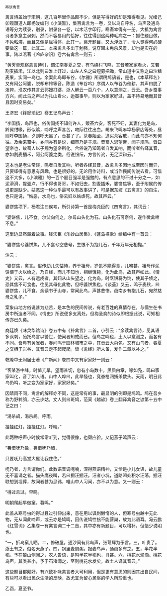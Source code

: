     再谈禽言 

   禽言诗盖始于宋朝，这几百年里作品颇不少，但是写得好的却是难得看见。光绪己卯观頮道人即杨浚编刊《小演雅》，集百禽言为一卷，又以鸟自呼名，鸟声及通鸟语等分为续录，别录，附录各一卷，以木活字印行，寒斋幸得有一册。大抵为禽言诗者多意主讽刺，然而不容易用的恰好，往往得到这两种毛病之一：抓住题目做，不免粘滞，而且又像是赋得体，此其一。离开题目，又太浮泛了，令人觉得何必硬要做这一篇，此其二。本来禽言多出于勉强，说穿固未免杀风景，却也是实在的事。陆以湉著《冷庐杂识》卷六有禽言一则云：

   “黄霁青观察禽言诗引，谓江南春夏之交，有鸟绕村飞鸣，其音若家家看火，又若割麦插禾，江以北则曰淮上好过，山左人名之曰短募把锄，常山道中又称之曰沙糖麦果，实同一鸟也。余案此鸟即布谷，《尔雅》所谓鳲鸠鴶者，是也，《本草释名》又有阿公阿婆，脱却布袴等音。陈造《布谷吟》序谓人以布谷为催耕，其声曰脱了泼袴，淮农传其言云郭嫂打婆，浙人解云一百八个，人以意测之，云云。吾乡蚕事方兴，闻此鸟之声以为扎山看火，迨蚕事毕，则以为家家好过，盖不待易地而其音且因时变易矣。”

   王济宏《箨廊琐记》卷五记鸟声云：

   “李国扬，鸟声也，俗传国扬不知何许人，贩茶六安，客死不归，其妻化为是鸟，黔翼绀喙，形似鸲，啼呼之声甚苦，吻际往往出血。朅来飞鸣麻埠杨家店等处，昼则呼李国扬，夕则呼天黑了，音甚了了。茶春始至，迨买茶客散，而此鸟亦不知何往。及余来蜀中，乡间亦有是说，细审乃是子规。昔蜀人思望帝，闻子规鸣，皆曰望帝也，故蜀人以子规为望帝所化。合俗说乃知鸣者自发其响，而听者各绎其音，亦如割麦插禾，阿公阿婆之类，俗说纷纭，方言传讹，无足深辩云。”

   这本也是老生常谈，鸣者自发其响，听者各绎其音，故禽言多因地或至因时而异，只要绎得有意思有风趣，也是很好的，无论用作诗料，或当作民间传说去看。可惜这不大多，《小演雅》的一百个题目强半是强勉的，有点意思的不过十分之一，如泥滑滑，提壶卢，行不得也哥哥，不如归去，割麦插禾，婆饼焦等，至于附属的传说更是缺少。姑恶这一种似乎最可以有故事讲了，可是据东坡《五禽言》的自注，也只是说，“姑恶，水鸟也，俗云妇以姑虐死，故其声云。”

   婆饼焦项下，杨君注曰俟考，所引诗第一首是梅尧臣的《四禽言》，其词云：

   “婆饼焦，儿不食。尔父向何之，尔母山头化为石。山头化石可奈何，遂作微禽啼不息。”

   这里边显然藏着故事。钱沃臣《乐妙山居集》，《蓬岛樵歌》续编中有一首云：

   “婆饼焦兮婆饼焦，儿不食兮空悲号，生恨不为抱儿石，千年万年无相抛。”

   注云：

   “婆饼焦，禽言。俗传幼儿失怙恃，养于祖母，岁饥不能得食，儿啼甚，祖母作泥饼煨于火以绐之，乃自经，而儿不知也，相继饿毙，化为此鸟，故其声如此。《情史》又云，人有远戍者，其妇从山头望之，化为鸟，时烹饼将为饷，使其子侦之，恐其焦不可食也，往见其母化此物，但呼婆饼焦也。《谈荟》又云，鸣于麦秋，曰婆饼焦，儿不食。余读书于山寺，常闻此鸟，声甚悲惨。邑南乡有抱儿石，宛然慈母之乳子。”

   案象山地方俗说甚为悲苦，是本色的民间传说，有老百姓的真情存在，与儒生在书房中所造者不同。《情史》所说便多支离处，但梅圣俞的诗似即根据此说，可知相传亦已久矣。

   商廷焕《味灵华馆诗》卷五中有《补禽言》二首，小引云：“余读禽言诗，见其语多讽刺，殆托鸟言以警世，使闻者知戒而已。但鸟之鸣也，土人以意测之，而各有不同。吾粤有黄雀者，春间鸣于园林城市之中，其音云大荷包。又有山鸟者，春夏之交栖于岩谷，其音云走不起爬爬。皆《禽经》所未备，爰作二章以补之。”

   乾隆中无闷居士著《广新闻》卷四中又有家家好一则云：

   “客某游中峰，时值亢旱，望雨甚切，忽有小鸟数十，黑质白章，喙如凫，鸣曰家家叫化，音了如人语。山中人哗曰，此旱怪也，竞奋枪网捕杀数头。天雨，明日此鸟仍鸣，听之变为家家好，家家好矣。”

   因晴雨不同，禽言的解释亦不同，这是常有的事，最显明的例即是鸠鸣。鸠在吾乡称为野鹁鸽，亦云步姑，文人则曰斑鸠，范寅《越谚》卷上翻译禽音之谚第十五中记之曰：

   “渴杀鸪，渴杀鸪。呼雨。

   挂挂红灯，挂挂红灯。呼晴。”

   此两种呼声小时候常常听到，觉得很像，也颇应验。又记燕子鸣声云：

   “弗借呒乃盐，弗借呒乃醋，

   只要呒乃高堂大屋让我住住。”

   呒乃者，方言谓你们。此数语音调呢喃，深得燕语精神，又恰是小儿女语，故儿童无不喜诵之者。猫头鹰夜叫，若曰掘汪掘汪。汪者小坑，道路凹处积水汪荡，掘汪联想到埋葬，故闻者甚为忌讳，唯山中人习闻，亦不以为意。又一则云：

   “得过且过。早鸣。

   明朝爬起早做窠。暮鸣。”

   此盖从寒号虫的得过且过引伸出来，意在用以讽刺懒惰的人，但寒号虫越中无此物，无从闻此啼声，或云亦是鸠鸣，因传说鸠性拙不能营巢，故为此语耳。冯云鹏《红雪词》乙集卷一有禽言词二十二首，其中亦有新题目，可以增补，但惜少说明也。

   “一，折鸟窠儿晒。二，修破屋。通沙间有此鸟声，张萼辉为予言。三，叶贵了。浙土有之，俗名天燕子。四，锅里麦屑粥。报麦鸟声，通邑多有之。五，半花半稻。予在狼山侧闻之，农人告语，是鸣半花半稻也，肖甚。六，桃花水滴滴。桃花鸟声，其类甚小，予于石渚闻之，至则桃花水发矣，故土人译其音云。”

   这些题目都颇好，有兴致补咏禽言者大可利用，但是更有意思的则因其出自民间，有些可以看出民众生活的反映，故尤宜为留心民俗的学人所珍重也。

   乙酉，夏至节。

